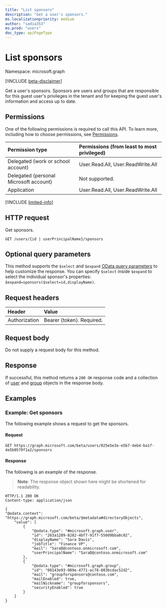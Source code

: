 ```yaml
---
title: "List sponsors"
description: "Get a user's sponsors."
ms.localizationpriority: medium
author: "sadia353"
ms.prod: "users"
doc_type: apiPageType
---
```


# List sponsors

Namespace: microsoft.graph

[!INCLUDE [beta-disclaimer](../../includes/beta-disclaimer.md)]

Get a user's sponsors. Sponsors are users and groups that are responsible for this guest user's privileges in the tenant and for keeping the guest user's information and access up to date.

## Permissions

One of the following permissions is required to call this API. To learn more, including how to choose permissions, see [Permissions](/graph/permissions-reference).

| Permission type                        | Permissions (from least to most privileged)                                    |
| :------------------------------------- | :----------------------------------------------------------------------------- |
| Delegated (work or school account)     | User.Read.All, User.ReadWrite.All |
| Delegated (personal Microsoft account) | Not supported.                                                                 |
| Application                            | User.Read.All, User.ReadWrite.All|

[!INCLUDE [limited-info](../../includes/limited-info.md)]

## HTTP request

Get sponsors.
<!-- { "blockType": "ignored" } -->
```http
GET /users/{id | userPrincipalName}/sponsors
```

## Optional query parameters

This method supports the `$select` and `$expand` [OData query parameters](/graph/query-parameters) to help customize the response. You can specify `$select` inside `$expand` to select the individual sponsor's properties: `$expand=sponsors($select=id,displayName)`.

## Request headers

| Header           | Value                                                                                          |
| :--------------- | :--------------------------------------------------------------------------------------------- |
| Authorization    | Bearer {token}. Required.                                                                      |

## Request body

Do not supply a request body for this method.

## Response

If successful, this method returns a `200 OK` response code and a collection of [user](../resources/user.md) and [group](../resources/group.md) objects in the response body.

## Examples

### Example: Get sponsors

The following example shows a request to get the sponsors.

#### Request

<!-- {
  "blockType": "request",
  "name": "get_sponsors"
}
-->
``` http
GET https://graph.microsoft.com/beta/users/025e5e3e-e5b7-4eb4-ba1f-4e5b0579f1a2/sponsors
```

#### Response

The following is an example of the response.
>**Note**: The response object shown here might be shortened for readability.
<!-- {
  "blockType": "response",
  "truncated": true,
  "@odata.type": "microsoft.graph.directoryObject",
  "isCollection": true
} 
-->
```http
HTTP/1.1 200 OK
Content-type: application/json

{
"@odata.context": "https://graph.microsoft.com/beta/$metadata#directoryObjects",
    "value": [
        {
            "@odata.type": "#microsoft.graph.user",
            "id": "263a1289-8282-4bf7-91f7-550d9bba8c02",
            "displayName": "Sara Davis",
            "jobTitle": "Finance VP",
            "mail": "SaraD@contoso.onmicrosoft.com",
            "userPrincipalName": "SaraD@contoso.onmicrosoft.com"
        },
        {
            "@odata.type": "#microsoft.graph.group",
            "id": "08143e93-989e-4771-ac78-803bcdac52d2",
            "mail": "groupforsponsors@contoso.com",
            "mailEnabled": true,
            "mailNickname": "groupforsponsors",
            "securityEnabled": true
        }
    ]
}
```
